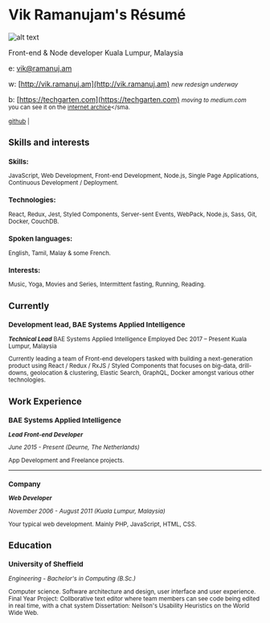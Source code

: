 # Vik Ramanujam's Résumé

![alt text][logo]

Front-end & Node developer
Kuala Lumpur, Malaysia

e: [vik@ramanuj.am](vik@ramanuj.am)

w: [http://vik.ramanuj.am](http://vik.ramanuj.am) <small>_new redesign underway_</small>

b: [https://techgarten.com](https://techgarten.com) <small>_moving to medium.com_ <br>you can see it on the [internet archice](https://web.archive.org/web/20120615003016/http://www.techgarten.com/)</sma.

[github](https://github.com/piggyslasher) |

## Skills and interests

### Skills:
JavaScript, Web Development, Front-end Development, Node.js, Single Page Applications, Continuous Development / Deployment.

### Technologies:
React, Redux, Jest, Styled Components, Server-sent Events, WebPack, Node.js, Sass, Git, Docker, CouchDB.

### Spoken languages:
English, Tamil, Malay & some French.

### Interests:
Music, Yoga, Movies and Series, Intermittent fasting, Running, Reading.

## Currently

### Development lead, BAE Systems Applied Intelligence
_**Technical Lead**_
BAE Systems Applied Intelligence
Employed Dec 2017 – Present
Kuala Lumpur, Malaysia

Currently leading a team of Front-end developers tasked with building a next-generation product using React / Redux / RxJS / Styled Components that focuses on big-data, drill-downs, geolocation & clustering, Elastic Search, GraphQL, Docker amongst various other technologies.

## Work Experience

### BAE Systems Applied Intelligence
_**Lead Front-end Developer**_

_June 2015 - Present (Deurne, The Netherlands)_

App Development and Freelance projects.

---

### Company
_**Web Developer**_

_November 2006 - August 2011 (Kuala Lumpur, Malaysia)_

Your typical web development. Mainly PHP, JavaScript, HTML, CSS.

## Education

### University of Sheffield
_Engineering - Bachelor's in Computing (B.Sc.)_

Computer science. Software architecture and design, user interface and user experience.
Final Year Project: Collborative text editor where team members can see code being edited in real time, with a chat system
Dissertation: Neilson's Usability Heuristics on the World Wide Web.


[logo]: http://www.vik.ramanuj.am/img/profile.png "Vik Ramanujam's Avatar"
<!--stackedit_data:
eyJoaXN0b3J5IjpbMTc2MDY2MDI3Nl19
-->